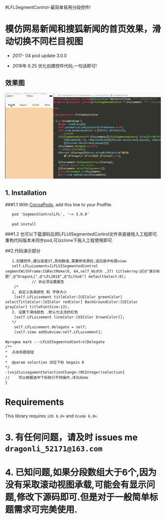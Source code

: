 
#LFLSegmentControl-最简单易用分段控件!
# 模仿网易新闻和搜狐新闻的首页效果，滑动切换不同栏目视图

- 2017- 04 pod update 3.0.0

-  2016年 6.25 优化创建控件代码,一句话即可! 
## 效果图
![效果图](./LFLSegmentControl.gif)

## 1. Installation 

###1.1   With [CocoaPods](http://cocoapods.org), add this line to your Podfile.

```
   pod 'SegmentControlLFL', '~> 3.0.0' 
  
   pod install

```

###1.2  也可以下载源码后把LFLUISegmentedControl文件夹直接拖入工程即可.重构代码版本未同步pod,可以clone下拖入工程使用即可.

##2.代码演示部分
```
   1.创建控件,建议高度37,其他数值,需要修改源码,适应居中标题view
   self.LFLuisement=[LFLUISegmentedControl segmentWithFrame:CGRectMake(0, 64,self_Width ,37) titleArray:@[@"演示标题",@"DragonLi",@"LFL2018",@"Github"] defaultSelect:0];
			// 非必须设置属性
    /*
   2, 自定义各类颜色 和 字体大小
    [self.LFLuisement titleColor:[UIColor greenColor] selectTitleColor:[UIColor redColor] BackGroundColor:[UIColor grayColor] titleFontSize:13];
   3. 设置下滑线颜色 .默认为主流的红色
    [self.LFLuisement lineColor:[UIColor brownColor]];
   */
    self.LFLuisement.delegate = self;
    [self.view addSubview:self.LFLuisement];

#pragma mark ---LFLUISegmentedControlDelegate
/**
*  点击标题按钮
*
*  @param selection 对应下标 begain 0
*/
-(void)uisegumentSelectionChange:(NSInteger)selection{
//    可以根据选中下标执行不同操作,详见demo
}

```

Requirements
==============
This library requires `iOS 6.0+` and `Xcode 6.0+`.

# 3. 有任何问题，请及时 issues me `dragonli_52171@163.com`

# 4. 已知问题,如果分段数组大于6个,因为没有采取滚动视图承载,可能会有显示问题,修改下源码即可.但是对于一般简单标题需求可完美使用.

 

